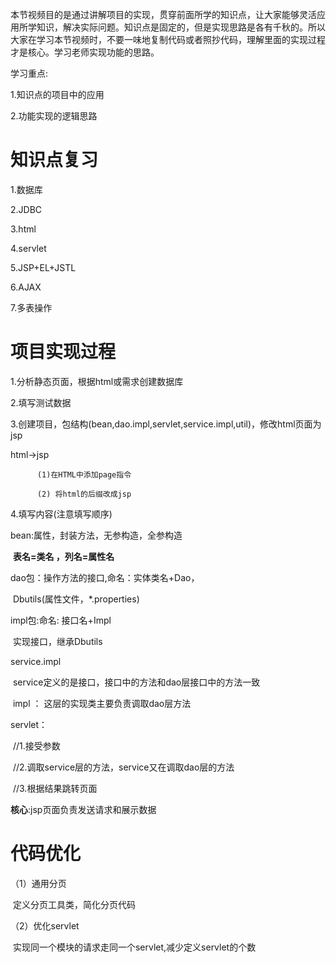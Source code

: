 本节视频目的是通过讲解项目的实现，贯穿前面所学的知识点，让大家能够灵活应用所学知识，解决实际问题。知识点是固定的，但是实现思路是各有千秋的。所以大家在学习本节视频时，不要一味地复制代码或者照抄代码，理解里面的实现过程才是核心。学习老师实现功能的思路。

学习重点:

 1.知识点的项目中的应用

 2.功能实现的逻辑思路

# 知识点复习

1.数据库

2.JDBC

3.html

4.servlet

5.JSP+EL+JSTL

6.AJAX

7.多表操作



# 项目实现过程

1.分析静态页面，根据html或需求创建数据库

2.填写测试数据

3.创建项目，包结构(bean,dao.impl,servlet,service.impl,util)，修改html页面为jsp

  html->jsp

 		  (1)在HTML中添加page指令

 		  (2) 将html的后缀改成jsp

4.填写内容(注意填写顺序)

   bean:属性，封装方法，无参构造，全参构造

​         **表名=类名 ，列名=属性名** 

   dao包：操作方法的接口,命名：实体类名+Dao，

​          Dbutils(属性文件，*.properties)

   impl包:命名: 接口名+Impl

​         实现接口，继承Dbutils

   service.impl

​      service定义的是接口，接口中的方法和dao层接口中的方法一致

​      impl ： 这层的实现类主要负责调取dao层方法

  servlet：

​       //1.接受参数

​     //2.调取service层的方法，service又在调取dao层的方法

​    //3.根据结果跳转页面

  **核心**:jsp页面负责发送请求和展示数据

  

# 代码优化

（1）通用分页

​          定义分页工具类，简化分页代码

（2）优化servlet

​         实现同一个模块的请求走同一个servlet,减少定义servlet的个数